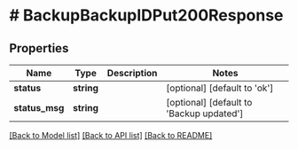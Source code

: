 # # BackupBackupIDPut200Response

## Properties

Name | Type | Description | Notes
------------ | ------------- | ------------- | -------------
**status** | **string** |  | [optional] [default to 'ok']
**status_msg** | **string** |  | [optional] [default to 'Backup updated']

[[Back to Model list]](../../README.md#models) [[Back to API list]](../../README.md#endpoints) [[Back to README]](../../README.md)
